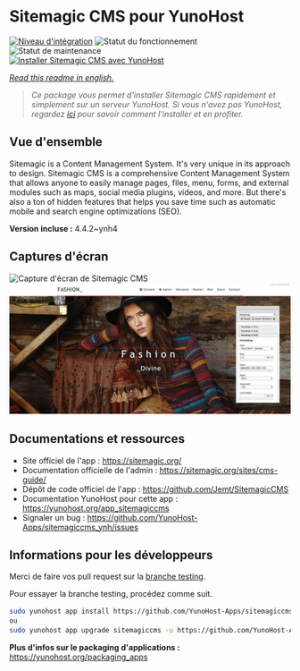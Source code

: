 <!--
N.B.: This README was automatically generated by https://github.com/YunoHost/apps/tree/master/tools/README-generator
It shall NOT be edited by hand.
-->

# Sitemagic CMS pour YunoHost

[![Niveau d'intégration](https://dash.yunohost.org/integration/sitemagiccms.svg)](https://dash.yunohost.org/appci/app/sitemagiccms) ![Statut du fonctionnement](https://ci-apps.yunohost.org/ci/badges/sitemagiccms.status.svg) ![Statut de maintenance](https://ci-apps.yunohost.org/ci/badges/sitemagiccms.maintain.svg)  
[![Installer Sitemagic CMS avec YunoHost](https://install-app.yunohost.org/install-with-yunohost.svg)](https://install-app.yunohost.org/?app=sitemagiccms)

*[Read this readme in english.](./README.md)*

> *Ce package vous permet d'installer Sitemagic CMS rapidement et simplement sur un serveur YunoHost.
Si vous n'avez pas YunoHost, regardez [ici](https://yunohost.org/#/install) pour savoir comment l'installer et en profiter.*

## Vue d'ensemble

Sitemagic is a Content Management System. It's very unique in its approach to design. Sitemagic CMS is a comprehensive Content Management System that allows anyone to easily manage pages, files, menu, forms, and external modules such as maps, social media plugins, videos, and more. But there's also a ton of hidden features that helps you save time such as automatic mobile and search engine optimizations (SEO).

**Version incluse :** 4.4.2~ynh4


## Captures d'écran

![Capture d'écran de Sitemagic CMS](./doc/screenshots/.DS_Store)
![Capture d'écran de Sitemagic CMS](./doc/screenshots/Designer.jpeg)

## Documentations et ressources

* Site officiel de l'app : <https://sitemagic.org/>
* Documentation officielle de l'admin : <https://sitemagic.org/sites/cms-guide/>
* Dépôt de code officiel de l'app : <https://github.com/Jemt/SitemagicCMS>
* Documentation YunoHost pour cette app : <https://yunohost.org/app_sitemagiccms>
* Signaler un bug : <https://github.com/YunoHost-Apps/sitemagiccms_ynh/issues>

## Informations pour les développeurs

Merci de faire vos pull request sur la [branche testing](https://github.com/YunoHost-Apps/sitemagiccms_ynh/tree/testing).

Pour essayer la branche testing, procédez comme suit.

``` bash
sudo yunohost app install https://github.com/YunoHost-Apps/sitemagiccms_ynh/tree/testing --debug
ou
sudo yunohost app upgrade sitemagiccms -u https://github.com/YunoHost-Apps/sitemagiccms_ynh/tree/testing --debug
```

**Plus d'infos sur le packaging d'applications :** <https://yunohost.org/packaging_apps>
